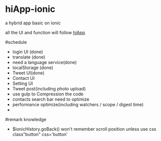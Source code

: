 # hiApp-ionic
a hybrid app basic on ionic

all the UI and function will follow [hiApp](http://hi.dearb.me/)

#schedule

- login UI (done)
- translate (done)
- need a language service(done)
- localStorage (done)
- Tweet UI(done)
- Contact UI
- Setting UI
- Tweet post(including photo upload)
- use gulp to Compression the code
- contacts search bar need to optimize
- performance optimize(including watchers / scope / digest time)
-

#remark knowledge
- $ionicHistory.goBack() won't remember scroll position unless use css class"button" css='button'

